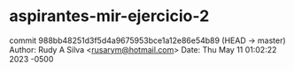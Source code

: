 # aspirantes-mir-ejercicio-2
commit 988bb48251d3f5d4a9675953bce1a12e86e54b89 (HEAD -> master) Author: Rudy A Silva &lt;rusarym@hotmail.com> Date:   Thu May 11 01:02:22 2023 -0500
